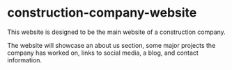 # construction-company-website
This website is designed to be the main website of a construction company.

The website will showcase an about us section, some major projects the company has worked on,
links to social media, a blog, and contact information.
